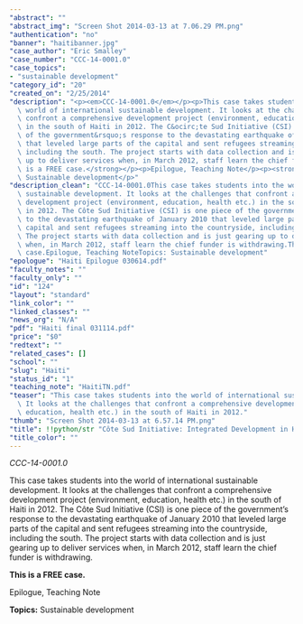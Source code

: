 ```yaml
---
"abstract": ""
"abstract_img": "Screen Shot 2014-03-13 at 7.06.29 PM.png"
"authentication": "no"
"banner": "haitibanner.jpg"
"case_author": "Eric Smalley"
"case_number": "CCC-14-0001.0"
"case_topics":
- "sustainable development"
"category_id": "20"
"created_on": "2/25/2014"
"description": "<p><em>CCC-14-0001.0</em></p><p>This case takes students into the\
  \ world of international sustainable development. It looks at the challenges that\
  \ confront a comprehensive development project (environment, education, health etc.)\
  \ in the south of Haiti in 2012. The C&ocirc;te Sud Initiative (CSI) is one piece\
  \ of the government&rsquo;s response to the devastating earthquake of January 2010\
  \ that leveled large parts of the capital and sent refugees streaming into the countryside,\
  \ including the south. The project starts with data collection and is just gearing\
  \ up to deliver services when, in March 2012, staff learn the chief funder is withdrawing.</p><p><strong>This\
  \ is a FREE case.</strong></p><p>Epilogue, Teaching Note</p><p><strong>Topics:</strong>\
  \ Sustainable development</p>"
"description_clean": "CCC-14-0001.0This case takes students into the world of international\
  \ sustainable development. It looks at the challenges that confront a comprehensive\
  \ development project (environment, education, health etc.) in the south of Haiti\
  \ in 2012. The Côte Sud Initiative (CSI) is one piece of the government’s response\
  \ to the devastating earthquake of January 2010 that leveled large parts of the\
  \ capital and sent refugees streaming into the countryside, including the south.\
  \ The project starts with data collection and is just gearing up to deliver services\
  \ when, in March 2012, staff learn the chief funder is withdrawing.This is a FREE\
  \ case.Epilogue, Teaching NoteTopics: Sustainable development"
"epologue": "Haiti Epilogue 030614.pdf"
"faculty_notes": ""
"faculty_only": ""
"id": "124"
"layout": "standard"
"link_color": ""
"linked_classes": ""
"news_org": "N/A"
"pdf": "Haiti final 031114.pdf"
"price": "$0"
"redtext": ""
"related_cases": []
"school": ""
"slug": "Haiti"
"status_id": "1"
"teaching_note": "HaitiTN.pdf"
"teaser": "This case takes students into the world of international sustainable development.\
  \ It looks at the challenges that confront a comprehensive development project (environment,\
  \ education, health etc.) in the south of Haiti in 2012."
"thumb": "Screen Shot 2014-03-13 at 6.57.14 PM.png"
"title": !!python/str "Côte Sud Initiative: Integrated Development in Haiti"
"title_color": ""
---
```

<p><em>CCC-14-0001.0</em></p><p>This case takes students into the world of international sustainable development. It looks at the challenges that confront a comprehensive development project (environment, education, health etc.) in the south of Haiti in 2012. The C&ocirc;te Sud Initiative (CSI) is one piece of the government&rsquo;s response to the devastating earthquake of January 2010 that leveled large parts of the capital and sent refugees streaming into the countryside, including the south. The project starts with data collection and is just gearing up to deliver services when, in March 2012, staff learn the chief funder is withdrawing.</p><p><strong>This is a FREE case.</strong></p><p>Epilogue, Teaching Note</p><p><strong>Topics:</strong> Sustainable development</p>
